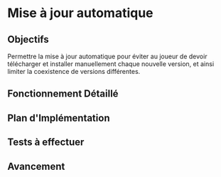 # Mise à jour automatique

## Objectifs
Permettre la mise à jour automatique pour éviter au joueur de devoir télécharger et installer manuellement chaque nouvelle version, et ainsi limiter la coexistence de versions différentes.

## Fonctionnement Détaillé

## Plan d'Implémentation

## Tests à effectuer

## Avancement